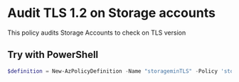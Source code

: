 # Audit TLS 1.2 on Storage accounts

This policy audits Storage Accounts to check on TLS version


## Try with PowerShell

````powershell
$definition = New-AzPolicyDefinition -Name "storageminTLS" -Policy 'storageminTLS.json'

````


